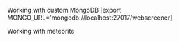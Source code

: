 Working with custom MongoDB [export MONGO_URL='mongodb://localhost:27017/webscreener]

Working with meteorite
